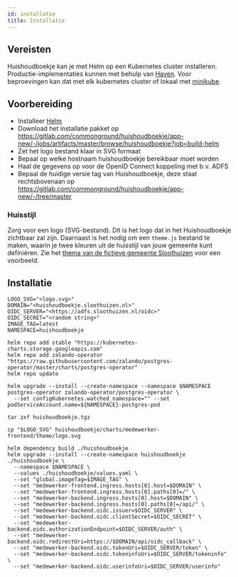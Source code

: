 ```yaml
---
id: installatie
title: Installatie
---
```


## Vereisten
Huishoudboekje kan je met Helm op een Kubernetes cluster installeren.
Productie-implementaties kunnen met behulp van [Haven](https://haven.commonground.nl).
Voor beproevingen kan dat met elk kubernetes cluster of lokaal met [minikube](./developers/local-development).

## Voorbereiding
- Installeer [Helm](https://helm.sh/)
- Download het installatie pakket op https://gitlab.com/commonground/huishoudboekje/app-new/-/jobs/artifacts/master/browse/huishoudboekje?job=build-helm
- Zet het logo bestand klaar in SVG formaat
- Bepaal op welke hostnaam huishoudboekje bereikbaar moet worden
- Haal de gegevens op voor de OpenID Connect koppeling met b.v. ADFS
- Bepaal de huidige versie tag van Huishoudboekje, deze staat rechtsbovenaan op https://gitlab.com/commonground/huishoudboekje/app-new/-/tree/master

### Huisstijl
Zorg voor een logo (SVG-bestand). Dit is het logo dat in het Huishoudboekje zichtbaar zal zijn. 
Daarnaast is het nodig om een `theme.js` bestand te maken, waarin je twee kleuren uit de huisstijl van jouw gemeente kunt 
definiëren. Zie het [thema van de fictieve gemeente Sloothuizen](https://gitlab.com/commonground/huishoudboekje/app-new/-/blob/develop/frontend/theme/sloothuizen/theme.js) voor een voorbeeld.

## Installatie
```shell script
LOGO_SVG="<logo.svg>"
DOMAIN="<huishoudboekje.sloothuizen.nl>"
OIDC_SERVER="<https://adfs.sloothuizen.nl/oidc>"
OIDC_SECRET="<random string>"
IMAGE_TAG=latest
NAMESPACE=huishoudboekje

helm repo add stable "https://kubernetes-charts.storage.googleapis.com"
helm repo add zalando-operator "https://raw.githubusercontent.com/zalando/postgres-operator/master/charts/postgres-operator"
helm repo update

helm upgrade --install --create-namespace --namespace $NAMESPACE postgres-operator zalando-operator/postgres-operator \
  --set configKubernetes.watched_namespace="" --set podServiceAccount.name=${NAMESPACE}-postgres-pod

tar zxf huishoudboekje.tgz
 
cp "$LOGO_SVG" huishoudboekje/charts/medewerker-frontend/theme/logo.svg

helm dependency build ./huishoudboekje
helm upgrade --install --create-namespace huishoudboekje ./huishoudboekje \
  --namespace $NAMESPACE \
  --values ./huishoudboekje/values.yaml \
  --set "global.imageTag=$IMAGE_TAG" \
  --set "medewerker-frontend.ingress.hosts[0].host=$DOMAIN" \
  --set "medewerker-frontend.ingress.hosts[0].paths[0]=/" \
  --set "medewerker-backend.ingress.hosts[0].host=$DOMAIN" \
  --set "medewerker-backend.ingress.hosts[0].paths[0]=/api/" \
  --set "medewerker-backend.oidc.issuer=$OIDC_SERVER" \
  --set "medewerker-backend.oidc.clientSecret=$OIDC_SECRET" \
  --set "medewerker-backend.oidc.authorizationEndpoint=$OIDC_SERVER/auth" \
  --set "medewerker-backend.oidc.redirectUri=https://$DOMAIN/api/oidc_callback" \
  --set "medewerker-backend.oidc.tokenUri=$OIDC_SERVER/token" \
  --set "medewerker-backend.oidc.tokeninfoUri=$OIDC_SERVER/tokeninfo" \
  --set "medewerker-backend.oidc.userinfoUri=$OIDC_SERVER/userinfo"
```
